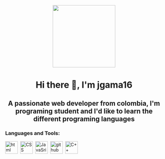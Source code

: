 <div id="header" align="center">
    <img src="https://media.giphy.com/media/JyxdzuAaxZnPH7TyRd/giphy-downsized-large.gif" width="200" align="center"/>
    <h1 align="center">Hi there 👋, I'm jgama16</h1>
    <h2 align="center">A passionate web developer from colombia, I'm programing student and I'd like to learn the different programing languages </h2>
</div>

<div id="left">
    <h3>Languages and Tools:</h3>
    <div>
        <img src="https://e7.pngegg.com/pngimages/241/797/png-clipart-cascading-style-sheets-css3-javascript-logo-world-wide-web-blue-angle.png" title="htmls" alt="html" width="40" height="40"/>&nbsp;
        <img src="https://www.flaticon.es/icono-gratis/trofeo_11388361?term=css3&page=1&position=1&origin=search&related_id=11388361" title="CSS" alt="CSS" width="40" height="40"/>&nbsp;
        <img src="https://www.flaticon.es/icono-gratis/js_5968292?term=javascript&page=1&position=4&origin=search&related_id=5968292" title="JavaSript" alt="JavaSript" width="40" height="40"/>&nbsp;
        <img src="https://www.flaticon.es/icono-gratis/silueta-del-logo-de-github-en-un-cuadrado_38401?term=github&page=1&position=1&origin=search&related_id=38401" title="github" alt="github" width="40" height="40"/>&nbsp;
        <img src="https://www.flaticon.es/icono-gratis/c-_6132222?term=c&page=1&position=1&origin=search&related_id=6132222" title="C++" alt="C++" width="40" height="40"/>&nbsp;
    </div>

</div>

